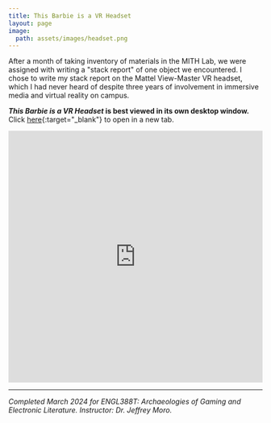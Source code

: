 ```yaml
---
title: This Barbie is a VR Headset
layout: page
image:
  path: assets/images/headset.png
---
```


After a month of taking inventory of materials in the MITH Lab, we were assigned with writing a "stack report" of one object we encountered. I chose to write my stack report on the Mattel View-Master VR headset, which I had never heard of despite three years of involvement in immersive media and virtual reality on campus.   

***This Barbie is a VR Headset* is best viewed in its own desktop window.** Click [here](https://storymaps.arcgis.com/stories/521c2b8ae32643578c90d34ec7ec26ce){:target="_blank"} to open in a new tab.

<iframe src="https://storymaps.arcgis.com/stories/521c2b8ae32643578c90d34ec7ec26ce" width="100%" height="500px" frameborder="0" allowfullscreen allow="geolocation"></iframe>

---

*Completed March 2024 for ENGL388T: Archaeologies of Gaming and Electronic Literature. Instructor: Dr. Jeffrey Moro.*

